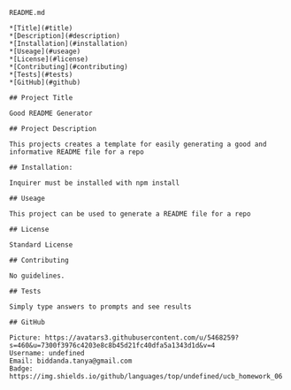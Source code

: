 
    README.md

    *[Title](#title)
    *[Description](#description)
    *[Installation](#installation)
    *[Useage](#useage)
    *[License](#license)
    *[Contributing](#contributing)
    *[Tests](#tests)
    *[GitHub](#github)

    ## Project Title 
    
    Good README Generator
    
    ## Project Description 
    
    This projects creates a template for easily generating a good and informative README file for a repo

    ## Installation: 
    
    Inquirer must be installed with npm install

    ## Useage 
    
    This project can be used to generate a README file for a repo

    ## License 
    
    Standard License

    ## Contributing 
    
    No guidelines.

    ## Tests 
    
    Simply type answers to prompts and see results

    ## GitHub 
    
    Picture: https://avatars3.githubusercontent.com/u/5468259?s=460&u=7300f3976c4203e8c8b45d21fc40dfa5a1343d1d&v=4
    Username: undefined
    Email: biddanda.tanya@gmail.com
    Badge: https://img.shields.io/github/languages/top/undefined/ucb_homework_06

    